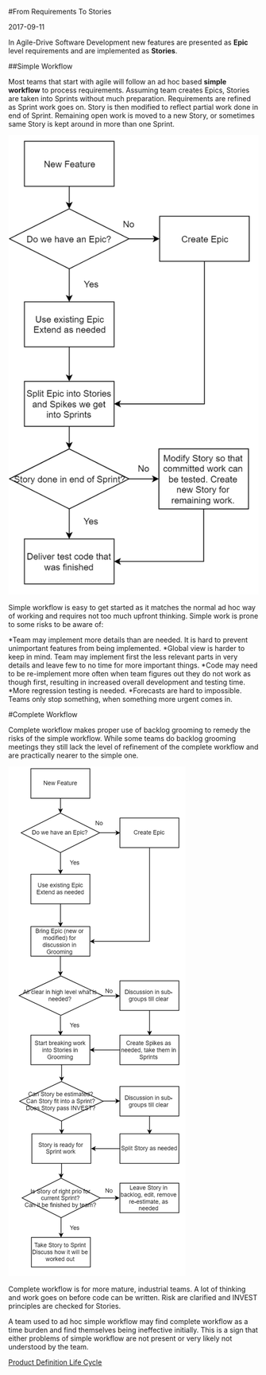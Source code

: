 #From Requirements To Stories

2017-09-11

<!--- tags: agile management -->

In Agile-Drive Software Development new features are presented as **Epic** level requirements and are implemented as **Stories**.

##Simple Workflow

Most teams that start with agile will follow an ad hoc based **simple workflow** to process requirements. Assuming team creates Epics, Stories are taken into Sprints without much preparation. Requirements are refined as Sprint work goes on. Story is then modified to reflect partial work done in end of Sprint. Remaining open work is moved to a new Story, or sometimes same Story is kept around in more than one Sprint.

![](blog/images/req/feat-simple.png)

Simple workflow is easy to get started as it matches the normal ad hoc way of working and requires not too much upfront thinking. Simple work
is prone to some risks to be aware of:

*Team may implement more details than are needed. It is hard to prevent unimportant features from being implemented.
*Global view is harder to keep in mind. Team may implement first the less relevant parts in very details and leave few to no time for more important things.
*Code may need to be re-implement more often when team figures out they do not work as though first, resulting in increased overall development and testing time.
*More regression testing is needed.
*Forecasts are hard to impossible. Teams only stop something, when something more urgent comes in.


#Complete Workflow

Complete workflow makes proper use of backlog grooming to remedy the risks of the simple workflow. While some teams do backlog grooming meetings they still lack the level of refinement of the complete workflow and are practically nearer to the simple one.

![](blog/images/req/feat.png)

Complete workflow is for more mature, industrial teams. A lot of thinking and work goes on before code can be written. Risk are clarified and INVEST principles are checked for Stories.

A team used to ad hoc simple workflow may find complete workflow as a time burden and find themselves being ineffective initially. This is a sign that either problems of simple workflow are not present or very likely not understood by the team.

<ins class='nfooter'><a rel='next' id='fnext' href='#blog/2017/2017-08-10-Product-Definition-Life-Cycle.md'>Product Definition Life Cycle</a></ins>
